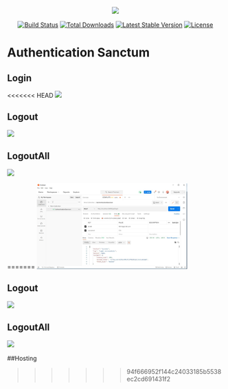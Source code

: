 <p align="center"><a href="https://laravel.com" target="_blank"><img src="https://raw.githubusercontent.com/laravel/art/master/logo-lockup/5%20SVG/2%20CMYK/1%20Full%20Color/laravel-logolockup-cmyk-red.svg" width="400"></a></p>

<p align="center">
<a href="https://travis-ci.org/laravel/framework"><img src="https://travis-ci.org/laravel/framework.svg" alt="Build Status"></a>
<a href="https://packagist.org/packages/laravel/framework"><img src="https://img.shields.io/packagist/dt/laravel/framework" alt="Total Downloads"></a>
<a href="https://packagist.org/packages/laravel/framework"><img src="https://img.shields.io/packagist/v/laravel/framework" alt="Latest Stable Version"></a>
<a href="https://packagist.org/packages/laravel/framework"><img src="https://img.shields.io/packagist/l/laravel/framework" alt="License"></a>
</p>

# Authentication Sanctum
## Login
<<<<<<< HEAD
<img src="imglogin" width="350" >

## Logout
<img src="logout" width="350" >

## LogoutAll
<img src="logoutAll" width="350" >

=======
<img src="imglogin.jpg" width="350" >

## Logout
<img src="logout.jpg" width="350" >

## LogoutAll
<img src="logoutAll.jpg" width="350" >

##Hosting
>>>>>>> 94f666952f144c24033185b5538ec2cd691431f2
